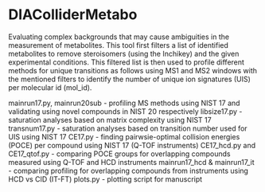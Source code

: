 # DIAColliderMetabo
Evaluating complex backgrounds that may cause ambiguities in the measurement
of metabolites. This tool first filters a list of identified metabolites to
remove steroisomers (using the Inchikey) and the given experimental conditions.
This filtered list is then used to profile different methods for unique transitions
as follows using MS1 and MS2 windows with the mentioned filters to identify the
number of unique ion signatures (UIS) per molecular id (mol_id).


mainrun17.py, mainrun20sub - profiling MS methods using NIST 17 and validating using novel compounds in NIST 20 respectively
libsize17.py - saturation analyses based on matrix complexity using NIST 17
transnum17.py - saturation analyses based on transition number used for UIS using NIST 17
CE17.py - finding pairwsie-optimal collision energies (POCE) per compound using NIST 17 (Q-TOF instruments)
CE17_hcd.py and CE17_qtof.py - comparing POCE groups for overlapping compounds measured using Q-TOF and HCD instruments
mainrun17_hcd & mainrun17_it - comparing profiling for overlapping compounds from instruments using HCD vs CID (IT-FT)
plots.py - plotting script for manuscript
